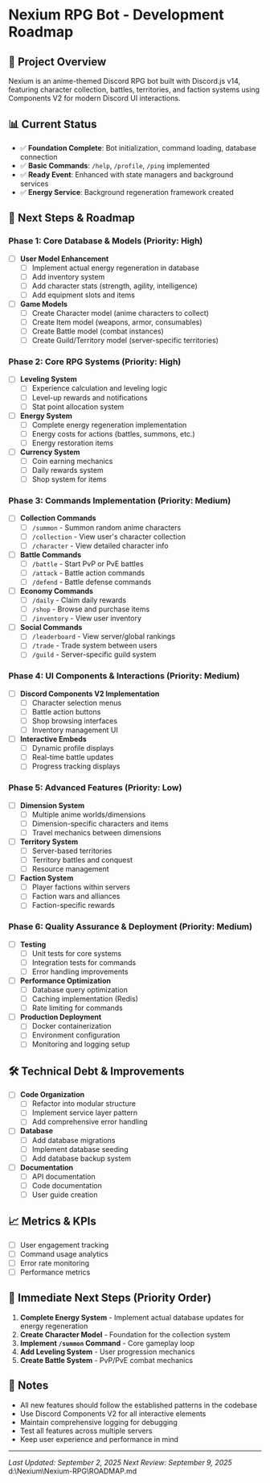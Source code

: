 # Nexium RPG Bot - Development Roadmap

## 🎯 Project Overview
Nexium is an anime-themed Discord RPG bot built with Discord.js v14, featuring character collection, battles, territories, and faction systems using Components V2 for modern Discord UI interactions.

## 📊 Current Status
- ✅ **Foundation Complete**: Bot initialization, command loading, database connection
- ✅ **Basic Commands**: `/help`, `/profile`, `/ping` implemented
- ✅ **Ready Event**: Enhanced with state managers and background services
- ✅ **Energy Service**: Background regeneration framework created

## 🚀 Next Steps & Roadmap

### Phase 1: Core Database & Models (Priority: High)
- [ ] **User Model Enhancement**
  - [ ] Implement actual energy regeneration in database
  - [ ] Add inventory system
  - [ ] Add character stats (strength, agility, intelligence)
  - [ ] Add equipment slots and items

- [ ] **Game Models**
  - [ ] Create Character model (anime characters to collect)
  - [ ] Create Item model (weapons, armor, consumables)
  - [ ] Create Battle model (combat instances)
  - [ ] Create Guild/Territory model (server-specific territories)

### Phase 2: Core RPG Systems (Priority: High)
- [ ] **Leveling System**
  - [ ] Experience calculation and leveling logic
  - [ ] Level-up rewards and notifications
  - [ ] Stat point allocation system

- [ ] **Energy System**
  - [ ] Complete energy regeneration implementation
  - [ ] Energy costs for actions (battles, summons, etc.)
  - [ ] Energy restoration items

- [ ] **Currency System**
  - [ ] Coin earning mechanics
  - [ ] Daily rewards system
  - [ ] Shop system for items

### Phase 3: Commands Implementation (Priority: Medium)
- [ ] **Collection Commands**
  - [ ] `/summon` - Summon random anime characters
  - [ ] `/collection` - View user's character collection
  - [ ] `/character` - View detailed character info

- [ ] **Battle Commands**
  - [ ] `/battle` - Start PvP or PvE battles
  - [ ] `/attack` - Battle action commands
  - [ ] `/defend` - Battle defense commands

- [ ] **Economy Commands**
  - [ ] `/daily` - Claim daily rewards
  - [ ] `/shop` - Browse and purchase items
  - [ ] `/inventory` - View user inventory

- [ ] **Social Commands**
  - [ ] `/leaderboard` - View server/global rankings
  - [ ] `/trade` - Trade system between users
  - [ ] `/guild` - Server-specific guild system

### Phase 4: UI Components & Interactions (Priority: Medium)
- [ ] **Discord Components V2 Implementation**
  - [ ] Character selection menus
  - [ ] Battle action buttons
  - [ ] Shop browsing interfaces
  - [ ] Inventory management UI

- [ ] **Interactive Embeds**
  - [ ] Dynamic profile displays
  - [ ] Real-time battle updates
  - [ ] Progress tracking displays

### Phase 5: Advanced Features (Priority: Low)
- [ ] **Dimension System**
  - [ ] Multiple anime worlds/dimensions
  - [ ] Dimension-specific characters and items
  - [ ] Travel mechanics between dimensions

- [ ] **Territory System**
  - [ ] Server-based territories
  - [ ] Territory battles and conquest
  - [ ] Resource management

- [ ] **Faction System**
  - [ ] Player factions within servers
  - [ ] Faction wars and alliances
  - [ ] Faction-specific rewards

### Phase 6: Quality Assurance & Deployment (Priority: Medium)
- [ ] **Testing**
  - [ ] Unit tests for core systems
  - [ ] Integration tests for commands
  - [ ] Error handling improvements

- [ ] **Performance Optimization**
  - [ ] Database query optimization
  - [ ] Caching implementation (Redis)
  - [ ] Rate limiting for commands

- [ ] **Production Deployment**
  - [ ] Docker containerization
  - [ ] Environment configuration
  - [ ] Monitoring and logging setup

## 🛠️ Technical Debt & Improvements
- [ ] **Code Organization**
  - [ ] Refactor into modular structure
  - [ ] Implement service layer pattern
  - [ ] Add comprehensive error handling

- [ ] **Database**
  - [ ] Add database migrations
  - [ ] Implement database seeding
  - [ ] Add database backup system

- [ ] **Documentation**
  - [ ] API documentation
  - [ ] Code documentation
  - [ ] User guide creation

## 📈 Metrics & KPIs
- [ ] User engagement tracking
- [ ] Command usage analytics
- [ ] Error rate monitoring
- [ ] Performance metrics

## 🎯 Immediate Next Steps (Priority Order)
1. **Complete Energy System** - Implement actual database updates for energy regeneration
2. **Create Character Model** - Foundation for the collection system
3. **Implement `/summon` Command** - Core gameplay loop
4. **Add Leveling System** - User progression mechanics
5. **Create Battle System** - PvP/PvE combat mechanics

## 📝 Notes
- All new features should follow the established patterns in the codebase
- Use Discord Components V2 for all interactive elements
- Maintain comprehensive logging for debugging
- Test all features across multiple servers
- Keep user experience and performance in mind

---
*Last Updated: September 2, 2025*
*Next Review: September 9, 2025*</content>
<parameter name="filePath">d:\Nexium\Nexium-RPG\ROADMAP.md
